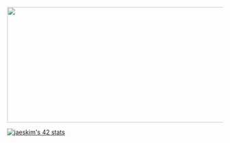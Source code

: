 <img src="https://github.com/DeedsBaron/White_Punk/blob/9e0443193555c10b88f9e02333b93ff5bb506ca6/giphy.gif" width="1000" height="270" />

[![jaeskim's 42 stats](https://badge42.herokuapp.com/api/stats/dbaron?darkmode=true)](https://github.com/JaeSeoKim/badge42)


